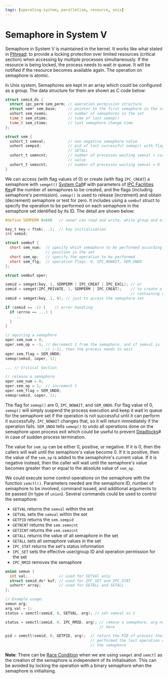 ```yaml
---
tags: [operating-system, parallelism, resource, unix]
---
```


# Semaphore in System V

Semaphore in System V is maintained in the kernel. It works like what stated in
[Pthread](202201291602.md): to provide a locking protection over limited
resources (critical section) when accessing by multiple processes
simultaneously. If the resource is being locked, the process needs to wait in
queue. It will be notified if the resource becomes available again. The
operation on semaphore is atomic.

In Unix system, Semaphores are kept in an array which could be configured as a
group. The data structure for them are shown as C code below:

```c
struct semid_ds {
  struct ipc_perm sem_perm; // operation permission structure
  struct sem* sem_base;     // pointer to the first semaphore in the set
  ushort sem_nsems;         // number of semaphores in the set
  time_t sem_otime;         // time of last semop()
  time_t sem_ctime;         // last semaphore change time
};

struct sem {
  ushort_t semval;          // non negative semaphore value
  ushort sempid;            // pid of last successful semop() with flags SETVAL,
                            // SETALL
  ushort_t semncnt;         // number of processes waiting semval > current
                            // value
  ushort_t semzcnt;         // number of processes waiting semval = 0
}
```

We can access (with flag values of 0) or create (with flag `IPC_CREAT`) a
semaphore with `semget()` [System Call](202210062303.md)# with parameters of
[IPC Facilities Key](202212071232.md)# the number of semaphores to be created,
and the flags (including semaphore's permission). `semop()` is used to release
(increment) and obtain (decrement) semaphore or test for zero. It includes using
a `sembuf` struct to specify the operation to be performed on each semaphore in
the semaphore set identified by its ID. The detail are shown below:

```c
#define SEMPERM 0x600   // owner can read and write, while group and others can't

key_t key = ftok(...);  // key initialisation
int semid;

struct sembuf {
  short sem_num;  // specify which semaphore to be performed according to its
                  // position in the set
  short sem_op;   // specify the operation to be performed
  short sem_flg;  // operation flags: 0, IPC_NOWAIT, SEM_UNDO
};

struct sembuf oper;

semid = semget(key, 1, SEMPERM | IPC_CREAT | IPC_EXCL); // or
semid = semget(IPC_PRIVATE, 1, SEMPERM | IPC_CREAT);    // to create a unique semaphore set
                                                        // containing one semaphore with SEMPERM permissions
semid = semget(key, 1, 0); // just to access the semaphore set

if (semid == -1) {    // error handling
  if (errno == ...) {
    ...
  }
}

// aquiring a semaphore
oper.sem_num = 0;
oper.sem_op = -1; // decrement 1 from the semaphore, and if semval is less than
                  // |-1|, then the process needs to wait
oper.sem_flag = SEM_UNDO;
semop(semid, &oper, 1);

... // Critical Section

// release a semaphore
oper.sem_num = 0;
oper.sem_op = 1;  // increment 1
oper.sem_flag = SEM_UNDO;
semop(semid, &oper, 1);
```

The flag for `semop()` are 0, `IPC_NOWAIT`, and `SEM_UNDO`. For flag value of 0,
`semop()` will simply suspend the process execution and keep it wait in queue
for the semaphore set if the operation is not successful until it can perform it
successfully. `IPC_NOWAIT` changes that, so it will return immediately if the
operation fails. `SEM_UNDO` tells `semop()` to undo all operations done on the
semaphore upon process exit which could be useful to prevent
[Deadlocks](202202191853.md)# in case of sudden process termination.

The value for `sem_op` can be either 0, positive, or negative. If it is 0, then
the callers will wait until the semaphore's value become 0. If it is positive,
then the value of the `sem_op` is added to the semaphohre's current value. If it
is negative instead, then the caller will wait until the semaphore's value
becomes greater than or equal to the absolute value of `sem_op`.

We could execute some control operations on the semaphore with the function
`semctl()`. Parameters needed are the semaphore ID, number of semaphore to be
involved, command issued, and additional arguments to be passed (in type of
`union`). Several commands could be used to control the semaphore:
- `GETVAL` returns the `semval` within the set
- `SETVAL` sets the `semval` within the set
- `GETPID` returns the `sem.sempid`
- `GETNCNT` returns the `sem.semncnt`
- `GETZCNT` returns the `sem.semzcnt`
- `GETALL` returns the value of all semaphore in the set
- `SETALL` sets all semaphore values in the set
- `IPC_STAT` returns the set's status information
- `IPC_SET` sets the effective user/group ID and operation permission for the
  set
- `IPC_RMID` removes the semaphore

```c
union semun {
  int val;              // used for SETVAl only
  struct semid_ds* buf; // used for IPC_SET and IPC_STAT
  ushort* array;        // used for GETALL and SETALL
};

// Example usage:
semun arg;
arg.val = 1;
status = semctl(semid, 0, SETVAL, arg); // set semval as 1

status = semctl(semid, 0, IPC_RMID, arg); // remove a semaphore, arg not used
                                          // here

pid = semctl(semid, 0, GETPID, arg);  // return the PID of process that
                                      // performed the last operation on
                                      // the semaphore
```

**Note**: There can be [Race Condition](202112061109.md) when we are using
`semget` and `semctl` as the creation of the semaphore is independent of its
initialisation. This can be avoided by locking the operation with a binary
semaphore when the semaphore is initialising.

